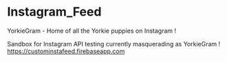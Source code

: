 # Instagram_Feed
YorkieGram - Home of all the Yorkie puppies on Instagram !

Sandbox for Instagram API testing currently masquerading as YorkieGram !
https://custominstafeed.firebaseapp.com

